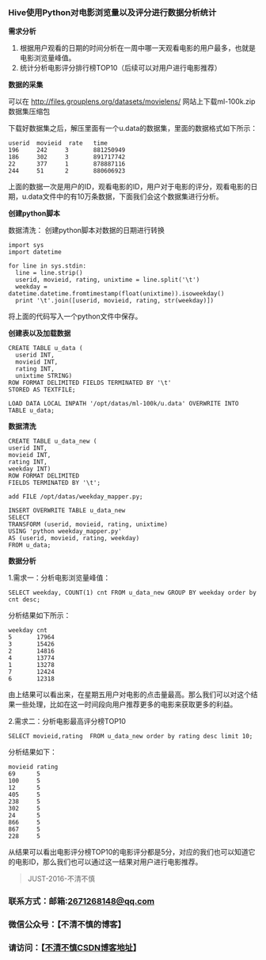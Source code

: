 
### Hive使用Python对电影浏览量以及评分进行数据分析统计

**需求分析**

1. 根据用户观看的日期的时间分析在一周中哪一天观看电影的用户最多，也就是电影浏览量峰值。
2. 统计分析电影评分排行榜TOP10（后续可以对用户进行电影推荐）

**数据的采集**

可以在 http://files.grouplens.org/datasets/movielens/ 网站上下载ml-100k.zip数据集压缩包

下载好数据集之后，解压里面有一个u.data的数据集，里面的数据格式如下所示：
```
userid  movieid  rate   time
196     242     3       881250949
186     302     3       891717742
22      377     1       878887116
244     51      2       880606923
```

上面的数据一次是用户的ID，观看电影的ID，用户对于电影的评分，观看电影的日期，u.data文件中的有10万条数据，下面我们会这个数据集进行分析。

**创建python脚本**

数据清洗： 创建python脚本对数据的日期进行转换

```
import sys
import datetime

for line in sys.stdin:
  line = line.strip()
  userid, movieid, rating, unixtime = line.split('\t')
  weekday = datetime.datetime.fromtimestamp(float(unixtime)).isoweekday()
  print '\t'.join([userid, movieid, rating, str(weekday)])
```

将上面的代码写入一个python文件中保存。

**创建表以及加载数据**

```
CREATE TABLE u_data (
  userid INT,
  movieid INT,
  rating INT,
  unixtime STRING)
ROW FORMAT DELIMITED FIELDS TERMINATED BY '\t'
STORED AS TEXTFILE;

LOAD DATA LOCAL INPATH '/opt/datas/ml-100k/u.data' OVERWRITE INTO TABLE u_data;
```

**数据清洗**

```
CREATE TABLE u_data_new (
userid INT,
movieid INT,
rating INT,
weekday INT)
ROW FORMAT DELIMITED
FIELDS TERMINATED BY '\t';

add FILE /opt/datas/weekday_mapper.py;

INSERT OVERWRITE TABLE u_data_new
SELECT
TRANSFORM (userid, movieid, rating, unixtime)
USING 'python weekday_mapper.py'
AS (userid, movieid, rating, weekday)
FROM u_data;
```

**数据分析**

1.需求一：分析电影浏览量峰值：

```
SELECT weekday, COUNT(1) cnt FROM u_data_new GROUP BY weekday order by cnt desc;
```

分析结果如下所示：

```
weekday cnt
5       17964
3       15426
2       14816
4       13774
1       13278
7       12424
6       12318
```

由上结果可以看出来，在星期五用户对电影的点击量最高。那么我们可以对这个结果一些处理，比如在这一时间段向用户推荐更多的电影来获取更多的利益。

2.需求二：分析电影最高评分榜TOP10

```
SELECT movieid,rating  FROM u_data_new order by rating desc limit 10;
```

分析结果如下：

```
movieid rating
69      5
100     5
12      5
405     5
238     5
302     5
24      5
866     5
867     5
228     5
```

从结果可以看出电影评分榜TOP10的电影评分都是5分，对应的我们也可以知道它的电影ID，那么我们也可以通过这一结果对用户进行电影推荐。



 > JUST-2016-不清不慎   
###  联系方式：邮箱:2671268148@qq.com  
###  微信公众号：【不清不慎的博客】
###  请访问：【[不清不慎CSDN博客地址](https://blog.csdn.net/qq_37142346)】













